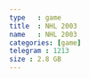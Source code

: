 ```yaml
---
type   : game
title  : NHL 2003
name   : NHL 2003
categories: [game]
telegram : 1213
size : 2.8 GB
---
```



